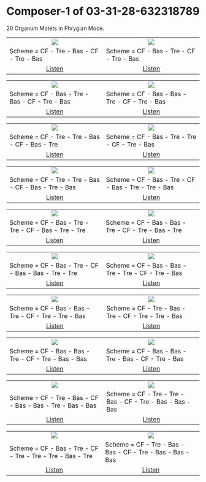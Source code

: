 # Composer-1 of 03-31-28-632318789
20 Organum Motets in Phrygian Mode.


<table>
<tr>
<td align="center" valign="top"><a href="media/ORGANUM.MOTET_03-31-28-632318789/Composer-1/motet_1.pdf"><img src="media/ORGANUM.MOTET_03-31-28-632318789/Composer-1/motet_1.png"></a></td>
<td align="center" valign="top"><a href="media/ORGANUM.MOTET_03-31-28-632318789/Composer-1/motet_2.pdf"><img src="media/ORGANUM.MOTET_03-31-28-632318789/Composer-1/motet_2.png"></a></td>
</tr>
<tr>
<td>Scheme = CF - Tre - Bas - CF - Tre - Bas</td>
<td>Scheme = CF - Bas - Tre - CF - Tre - Bas</td>
</tr>
<tr>
<td align="center"><a href="https://soundcloud.com/03-31-28-63-1/motet-01">Listen</a></td>
<td align="center"><a href="https://soundcloud.com/03-31-28-63-1/motet-02">Listen</a></td>
</tr>
</table><table>
<tr>
<td align="center" valign="top"><a href="media/ORGANUM.MOTET_03-31-28-632318789/Composer-1/motet_3.pdf"><img src="media/ORGANUM.MOTET_03-31-28-632318789/Composer-1/motet_3.png"></a></td>
<td align="center" valign="top"><a href="media/ORGANUM.MOTET_03-31-28-632318789/Composer-1/motet_4.pdf"><img src="media/ORGANUM.MOTET_03-31-28-632318789/Composer-1/motet_4.png"></a></td>
</tr>
<tr>
<td>Scheme = CF - Bas - Tre - Bas - CF - Tre - Bas</td>
<td>Scheme = CF - Bas - Bas - Tre - CF - Tre - Bas</td>
</tr>
<tr>
<td align="center"><a href="https://soundcloud.com/03-31-28-63-1/motet-03">Listen</a></td>
<td align="center"><a href="https://soundcloud.com/03-31-28-63-1/motet-04">Listen</a></td>
</tr>
</table><table>
<tr>
<td align="center" valign="top"><a href="media/ORGANUM.MOTET_03-31-28-632318789/Composer-1/motet_5.pdf"><img src="media/ORGANUM.MOTET_03-31-28-632318789/Composer-1/motet_5.png"></a></td>
<td align="center" valign="top"><a href="media/ORGANUM.MOTET_03-31-28-632318789/Composer-1/motet_6.pdf"><img src="media/ORGANUM.MOTET_03-31-28-632318789/Composer-1/motet_6.png"></a></td>
</tr>
<tr>
<td>Scheme = CF - Tre - Tre - Bas - CF - Bas - Tre</td>
<td>Scheme = CF - Bas - Tre - Tre - CF - Tre - Bas</td>
</tr>
<tr>
<td align="center"><a href="https://soundcloud.com/03-31-28-63-1/motet-05">Listen</a></td>
<td align="center"><a href="https://soundcloud.com/03-31-28-63-1/motet-06">Listen</a></td>
</tr>
</table><table>
<tr>
<td align="center" valign="top"><a href="media/ORGANUM.MOTET_03-31-28-632318789/Composer-1/motet_7.pdf"><img src="media/ORGANUM.MOTET_03-31-28-632318789/Composer-1/motet_7.png"></a></td>
<td align="center" valign="top"><a href="media/ORGANUM.MOTET_03-31-28-632318789/Composer-1/motet_8.pdf"><img src="media/ORGANUM.MOTET_03-31-28-632318789/Composer-1/motet_8.png"></a></td>
</tr>
<tr>
<td>Scheme = CF - Tre - Tre - Bas - CF - Bas - Tre - Bas</td>
<td>Scheme = CF - Bas - Tre - CF - Bas - Tre - Tre - Bas</td>
</tr>
<tr>
<td align="center"><a href="https://soundcloud.com/03-31-28-63-1/motet-07">Listen</a></td>
<td align="center"><a href="https://soundcloud.com/03-31-28-63-1/motet-08">Listen</a></td>
</tr>
</table><table>
<tr>
<td align="center" valign="top"><a href="media/ORGANUM.MOTET_03-31-28-632318789/Composer-1/motet_9.pdf"><img src="media/ORGANUM.MOTET_03-31-28-632318789/Composer-1/motet_9.png"></a></td>
<td align="center" valign="top"><a href="media/ORGANUM.MOTET_03-31-28-632318789/Composer-1/motet_10.pdf"><img src="media/ORGANUM.MOTET_03-31-28-632318789/Composer-1/motet_10.png"></a></td>
</tr>
<tr>
<td>Scheme = CF - Bas - Tre - Tre - CF - Bas - Tre - Tre</td>
<td>Scheme = CF - Bas - Bas - Tre - CF - Tre - Bas - Tre</td>
</tr>
<tr>
<td align="center"><a href="https://soundcloud.com/03-31-28-63-1/motet-09">Listen</a></td>
<td align="center"><a href="https://soundcloud.com/03-31-28-63-1/motet-10">Listen</a></td>
</tr>
</table><table>
<tr>
<td align="center" valign="top"><a href="media/ORGANUM.MOTET_03-31-28-632318789/Composer-1/motet_11.pdf"><img src="media/ORGANUM.MOTET_03-31-28-632318789/Composer-1/motet_11.png"></a></td>
<td align="center" valign="top"><a href="media/ORGANUM.MOTET_03-31-28-632318789/Composer-1/motet_12.pdf"><img src="media/ORGANUM.MOTET_03-31-28-632318789/Composer-1/motet_12.png"></a></td>
</tr>
<tr>
<td>Scheme = CF - Bas - Tre - CF - Bas - Bas - Tre - Tre</td>
<td>Scheme = CF - Bas - Bas - Tre - Tre - CF - Tre - Bas</td>
</tr>
<tr>
<td align="center"><a href="https://soundcloud.com/03-31-28-63-1/motet-11">Listen</a></td>
<td align="center"><a href="https://soundcloud.com/03-31-28-63-1/motet-12">Listen</a></td>
</tr>
</table><table>
<tr>
<td align="center" valign="top"><a href="media/ORGANUM.MOTET_03-31-28-632318789/Composer-1/motet_13.pdf"><img src="media/ORGANUM.MOTET_03-31-28-632318789/Composer-1/motet_13.png"></a></td>
<td align="center" valign="top"><a href="media/ORGANUM.MOTET_03-31-28-632318789/Composer-1/motet_14.pdf"><img src="media/ORGANUM.MOTET_03-31-28-632318789/Composer-1/motet_14.png"></a></td>
</tr>
<tr>
<td>Scheme = CF - Bas - Bas - Tre - CF - Tre - Tre - Bas</td>
<td>Scheme = CF - Tre - Bas - Tre - CF - Tre - Tre - Bas</td>
</tr>
<tr>
<td align="center"><a href="https://soundcloud.com/03-31-28-63-1/motet-13">Listen</a></td>
<td align="center"><a href="https://soundcloud.com/03-31-28-63-1/motet-14">Listen</a></td>
</tr>
</table><table>
<tr>
<td align="center" valign="top"><a href="media/ORGANUM.MOTET_03-31-28-632318789/Composer-1/motet_15.pdf"><img src="media/ORGANUM.MOTET_03-31-28-632318789/Composer-1/motet_15.png"></a></td>
<td align="center" valign="top"><a href="media/ORGANUM.MOTET_03-31-28-632318789/Composer-1/motet_16.pdf"><img src="media/ORGANUM.MOTET_03-31-28-632318789/Composer-1/motet_16.png"></a></td>
</tr>
<tr>
<td>Scheme = CF - Bas - Bas - Tre - CF - Tre - Bas - Bas</td>
<td>Scheme = CF - Bas - Bas - Tre - Bas - CF - Tre - Bas</td>
</tr>
<tr>
<td align="center"><a href="https://soundcloud.com/03-31-28-63-1/motet-15">Listen</a></td>
<td align="center"><a href="https://soundcloud.com/03-31-28-63-1/motet-16">Listen</a></td>
</tr>
</table><table>
<tr>
<td align="center" valign="top"><a href="media/ORGANUM.MOTET_03-31-28-632318789/Composer-1/motet_17.pdf"><img src="media/ORGANUM.MOTET_03-31-28-632318789/Composer-1/motet_17.png"></a></td>
<td align="center" valign="top"><a href="media/ORGANUM.MOTET_03-31-28-632318789/Composer-1/motet_18.pdf"><img src="media/ORGANUM.MOTET_03-31-28-632318789/Composer-1/motet_18.png"></a></td>
</tr>
<tr>
<td>Scheme = CF - Tre - Bas - CF - Bas - Bas - Tre - Bas - Bas</td>
<td>Scheme = CF - Tre - Tre - Bas - CF - Tre - Bas - Bas - Bas</td>
</tr>
<tr>
<td align="center"><a href="https://soundcloud.com/03-31-28-63-1/motet-17">Listen</a></td>
<td align="center"><a href="https://soundcloud.com/03-31-28-63-1/motet-18">Listen</a></td>
</tr>
</table><table>
<tr>
<td align="center" valign="top"><a href="media/ORGANUM.MOTET_03-31-28-632318789/Composer-1/motet_19.pdf"><img src="media/ORGANUM.MOTET_03-31-28-632318789/Composer-1/motet_19.png"></a></td>
<td align="center" valign="top"><a href="media/ORGANUM.MOTET_03-31-28-632318789/Composer-1/motet_20.pdf"><img src="media/ORGANUM.MOTET_03-31-28-632318789/Composer-1/motet_20.png"></a></td>
</tr>
<tr>
<td>Scheme = CF - Bas - Tre - CF - Tre - Tre - Tre - Bas - Tre</td>
<td>Scheme = CF - Tre - Bas - Bas - CF - Tre - Bas - Bas - Bas</td>
</tr>
<tr>
<td align="center"><a href="https://soundcloud.com/03-31-28-63-1/motet-19">Listen</a></td>
<td align="center"><a href="https://soundcloud.com/03-31-28-63-1/motet-20">Listen</a></td>
</tr>
</table>